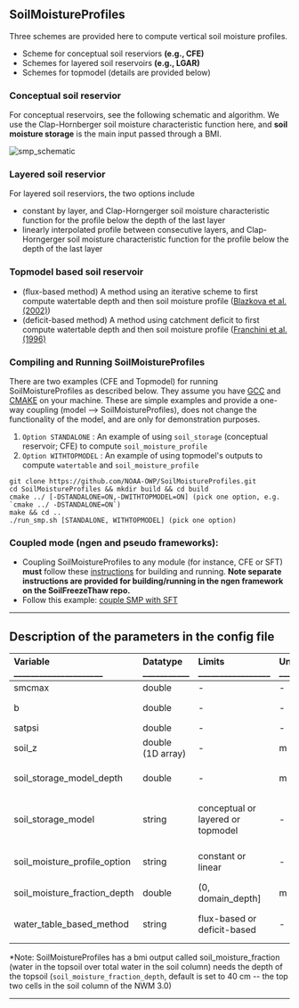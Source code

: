 ## SoilMoistureProfiles
 Three schemes are provided here to compute vertical soil moisture profiles.
 * Scheme for conceptual soil reserviors **(e.g., CFE)** 
 * Schemes for layered soil reservoirs **(e.g., LGAR)**
 * Schemes for topmodel (details are provided below)
 
 ### Conceptual soil reservior
 For conceptual reservoirs, see the following schematic and algorithm. We use the Clap-Hornberger soil moisture characteristic function here, and  **soil moisture storage** is the main input passed through a BMI.
   
  ![smp_schematic](https://user-images.githubusercontent.com/15165757/164322224-479477d7-2275-4ce3-a00b-9270cc0d3201.png)
  
 ### Layered soil reservior
 For layered soil reserviors, the two options include 
  * constant by layer, and Clap-Horngerger soil moisture characteristic function for the profile below the depth of the last layer
  * linearly interpolated profile between consecutive layers, and Clap-Horngerger soil moisture characteristic function for the profile below the depth of the last layer
  
 ### Topmodel based soil reservoir
  * (flux-based method) A method using an iterative scheme to first compute watertable depth and then soil moisture profile ([Blazkova et al. (2002)](https://agupubs.onlinelibrary.wiley.com/doi/full/10.1029/2001WR000912))
  * (deficit-based method) A method using catchment deficit to first compute watertable depth and then soil moisture profile ([Franchini et al. (1996)](https://www.sciencedirect.com/science/article/abs/pii/S0022169496800151)


 ### Compiling and Running SoilMoistureProfiles
 There are two examples (CFE and Topmodel) for running SoilMoistureProfiles as described below. They assume you have [GCC](https://gcc.gnu.org) and [CMAKE](https://cmake.org/) on your machine. These are simple examples and provide a one-way coupling (model --> SoilMoistureProfiles), does not change the functionality of the model, and are only for demonstration purposes.
 
 1. `Option STANDALONE` : An example of using `soil_storage` (conceptual reservoir; CFE) to compute `soil_moisture_profile`
 2. `Option WITHTOPMODEL` : An example of using topmodel's outputs to compute `watertable` and `soil_moisture_profile`
 ```
 git clone https://github.com/NOAA-OWP/SoilMoistureProfiles.git
 cd SoilMoistureProfiles && mkdir build && cd build
 cmake ../ [-DSTANDALONE=ON,-DWITHTOPMODEL=ON] (pick one option, e.g. `cmake ../ -DSTANDALONE=ON`)
 make && cd ..
 ./run_smp.sh [STANDALONE, WITHTOPMODEL] (pick one option) 
 ```

 ### Coupled mode (ngen and pseudo frameworks):
  * Coupling SoilMoistureProfiles to any module (for instance, CFE or SFT) **must** follow these [instructions](https://github.com/NOAA-OWP/SoilFreezeThaw) for building and running. **Note separate instructions are provided for building/running in the ngen framework on the  SoilFreezeThaw repo.**
  * Follow this example: [couple SMP with SFT](https://github.com/NOAA-OWP/SoilFreezeThaw/blob/master/src/main_cfe_aorc_pet_ftm.cxx)


_________________________________________________________________
## Description of the parameters in the config file

| Variable _____________________ | Datatype ___________ |  Limits _________________ | Units ____ | Role ___ |  Description _____________________________________________________________________|
| :-------- | :-------- | :------ | :----- | :---- |  :----------------------- |
| smcmax | double   | - | - | - | the maximum moisture content (i.e., porosity) |
| b | double | - | - | - | the pore size distribution, beta exponent in Clapp-Hornberger function |
| satpsi | double | - | - | - | saturated capillary head (saturated moisture potential) |
| soil_z | double (1D array) | - | m | - | vertical resolution of the soil moisture profile (depths from the surface) |
| soil_storage_model_depth | double | - | m | - | depth of the soil reservoir model (e.g., CFE). Note: this depth can be different from the depth of the soil moisture profile which is based on `soil_z` |
| soil_storage_model | string | conceptual or layered or topmodel | - | - | if `conceptual`, conceptual models are used for computing the soil moisture profile (e.g., CFE). If `layered`, layered-based soil moisture models are used (e.g., LGAR). If `topmodel`, topmodel's variables are used
| soil_moisture_profile_option | string | constant or linear | - | - | Only needed if `soil_storage_model = layered`. `constant` for layered-constant profile. `linear`  for linearly interpolated values between two consecutive layers
| soil_moisture_fraction_depth | double | (0, domain_depth] | m | - | *user specified depth for the soil moisture fraction (default is 40 cm)
| water_table_based_method | string | flux-based or deficit-based | - | - | Only needed if `soil_storage_model = topmodel`. `flux-based` uses an iterative scheme, and `deficit-based` uses catchment deficit to compute soil moisture profile

*Note: SoilMoistureProfiles has a bmi output called soil_moisture_fraction (water in the topsoil over total water in the soil column) needs the depth of the topsoil (`soil_moisture_fraction_depth`, default is set to 40 cm -- the top two cells in the soil column of the NWM 3.0)
_________________________________________________________________

